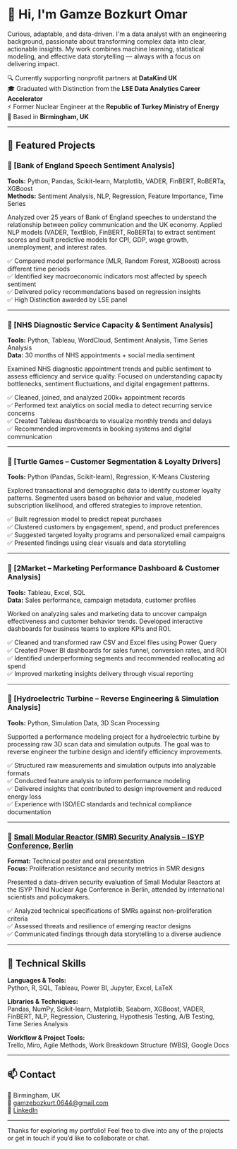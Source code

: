 # 👋 Hi, I'm Gamze Bozkurt Omar

Curious, adaptable, and data-driven. I'm a data analyst with an engineering background, passionate about transforming complex data into clear, actionable insights. My work combines machine learning, statistical modeling, and effective data storytelling — always with a focus on delivering impact.

🔍 Currently supporting nonprofit partners at **DataKind UK**  
🎓 Graduated with Distinction from the **LSE Data Analytics Career Accelerator**  
⚡ Former Nuclear Engineer at the **Republic of Turkey Ministry of Energy**  
📍 Based in **Birmingham, UK**

---

## 💼 Featured Projects

### 🔹 [Bank of England Speech Sentiment Analysis]
**Tools:** Python, Pandas, Scikit-learn, Matplotlib, VADER, FinBERT, RoBERTa, XGBoost  
**Methods:** Sentiment Analysis, NLP, Regression, Feature Importance, Time Series

Analyzed over 25 years of Bank of England speeches to understand the relationship between policy communication and the UK economy. Applied NLP models (VADER, TextBlob, FinBERT, RoBERTa) to extract sentiment scores and built predictive models for CPI, GDP, wage growth, unemployment, and interest rates.

✅ Compared model performance (MLR, Random Forest, XGBoost) across different time periods  
✅ Identified key macroeconomic indicators most affected by speech sentiment  
✅ Delivered policy recommendations based on regression insights  
✅ High Distinction awarded by LSE panel

---

### 🔹 [NHS Diagnostic Service Capacity & Sentiment Analysis]
**Tools:** Python, Tableau, WordCloud, Sentiment Analysis, Time Series Analysis  
**Data:** 30 months of NHS appointments + social media sentiment

Examined NHS diagnostic appointment trends and public sentiment to assess efficiency and service quality. Focused on understanding capacity bottlenecks, sentiment fluctuations, and digital engagement patterns.

✅ Cleaned, joined, and analyzed 200k+ appointment records  
✅ Performed text analytics on social media to detect recurring service concerns  
✅ Created Tableau dashboards to visualize monthly trends and delays  
✅ Recommended improvements in booking systems and digital communication  

---

### 🔹 [Turtle Games – Customer Segmentation & Loyalty Drivers]
**Tools:** Python (Pandas, Scikit-learn), Regression, K-Means Clustering

Explored transactional and demographic data to identify customer loyalty patterns. Segmented users based on behavior and value, modeled subscription likelihood, and offered strategies to improve retention.

✅ Built regression model to predict repeat purchases  
✅ Clustered customers by engagement, spend, and product preferences  
✅ Suggested targeted loyalty programs and personalized email campaigns  
✅ Presented findings using clear visuals and data storytelling  

---

### 🔹 [2Market – Marketing Performance Dashboard & Customer Analysis]
**Tools:** Tableau, Excel, SQL  
**Data:** Sales performance, campaign metadata, customer profiles

Worked on analyzing sales and marketing data to uncover campaign effectiveness and customer behavior trends. Developed interactive dashboards for business teams to explore KPIs and ROI.

✅ Cleaned and transformed raw CSV and Excel files using Power Query  
✅ Created Power BI dashboards for sales funnel, conversion rates, and ROI  
✅ Identified underperforming segments and recommended reallocating ad spend  
✅ Improved marketing insights delivery through visual reporting  

---

### 🔹 [Hydroelectric Turbine – Reverse Engineering & Simulation Analysis]
**Tools:** Python, Simulation Data, 3D Scan Processing

Supported a performance modeling project for a hydroelectric turbine by processing raw 3D scan data and simulation outputs. The goal was to reverse engineer the turbine design and identify efficiency improvements.

✅ Structured raw measurements and simulation outputs into analyzable formats  
✅ Conducted feature analysis to inform performance modeling  
✅ Delivered insights that contributed to design improvement and reduced energy loss  
✅ Experience with ISO/IEC standards and technical compliance documentation  

---

### 🔹 [Small Modular Reactor (SMR) Security Analysis – ISYP Conference, Berlin](./SMR-Conference-Research)
**Format:** Technical poster and oral presentation  
**Focus:** Proliferation resistance and security metrics in SMR designs

Presented a data-driven security evaluation of Small Modular Reactors at the ISYP Third Nuclear Age Conference in Berlin, attended by international scientists and policymakers.

✅ Analyzed technical specifications of SMRs against non-proliferation criteria  
✅ Assessed threats and resilience of emerging reactor designs  
✅ Communicated findings through data storytelling to a diverse audience  

---

## 🧠 Technical Skills

**Languages & Tools:**  
Python, R, SQL, Tableau, Power BI, Jupyter, Excel, LaTeX  

**Libraries & Techniques:**  
Pandas, NumPy, Scikit-learn, Matplotlib, Seaborn, XGBoost, VADER, FinBERT, NLP, Regression, Clustering, Hypothesis Testing, A/B Testing, Time Series Analysis  

**Workflow & Project Tools:**  
Trello, Miro, Agile Methods, Work Breakdown Structure (WBS), Google Docs

---

## 📫 Contact

📍 Birmingham, UK  
📧 gamzebozkurt.0644@gmail.com  
🔗 [LinkedIn](https://www.linkedin.com/in/gamze-bozkurt-omar)  

---

Thanks for exploring my portfolio! Feel free to dive into any of the projects or get in touch if you’d like to collaborate or chat.
